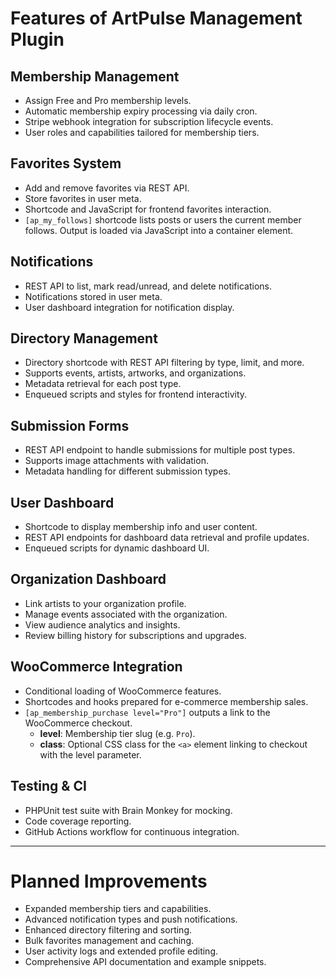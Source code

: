# Features of ArtPulse Management Plugin

## Membership Management
- Assign Free and Pro membership levels.
- Automatic membership expiry processing via daily cron.
- Stripe webhook integration for subscription lifecycle events.
- User roles and capabilities tailored for membership tiers.

## Favorites System
- Add and remove favorites via REST API.
- Store favorites in user meta.
- Shortcode and JavaScript for frontend favorites interaction.
- `[ap_my_follows]` shortcode lists posts or users the current member follows. Output is loaded via JavaScript into a container element.

## Notifications
- REST API to list, mark read/unread, and delete notifications.
- Notifications stored in user meta.
- User dashboard integration for notification display.

## Directory Management
- Directory shortcode with REST API filtering by type, limit, and more.
- Supports events, artists, artworks, and organizations.
- Metadata retrieval for each post type.
- Enqueued scripts and styles for frontend interactivity.

## Submission Forms
- REST API endpoint to handle submissions for multiple post types.
- Supports image attachments with validation.
- Metadata handling for different submission types.

## User Dashboard
- Shortcode to display membership info and user content.
- REST API endpoints for dashboard data retrieval and profile updates.
- Enqueued scripts for dynamic dashboard UI.

## Organization Dashboard
- Link artists to your organization profile.
- Manage events associated with the organization.
- View audience analytics and insights.
- Review billing history for subscriptions and upgrades.

## WooCommerce Integration
- Conditional loading of WooCommerce features.
- Shortcodes and hooks prepared for e-commerce membership sales.
- `[ap_membership_purchase level="Pro"]` outputs a link to the WooCommerce checkout.
  - **level**: Membership tier slug (e.g. `Pro`).
  - **class**: Optional CSS class for the `<a>` element linking to checkout with the level parameter.

## Testing & CI
- PHPUnit test suite with Brain Monkey for mocking.
- Code coverage reporting.
- GitHub Actions workflow for continuous integration.

---

# Planned Improvements
- Expanded membership tiers and capabilities.
- Advanced notification types and push notifications.
- Enhanced directory filtering and sorting.
- Bulk favorites management and caching.
- User activity logs and extended profile editing.
- Comprehensive API documentation and example snippets.
